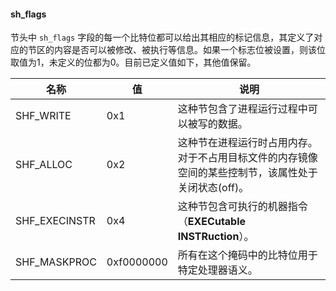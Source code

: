 #### sh_flags

节头中 `sh_flags` 字段的每一个比特位都可以给出其相应的标记信息，其定义了对应的节区的内容是否可以被修改、被执行等信息。如果一个标志位被设置，则该位取值为1，未定义的位都为0。目前已定义值如下，其他值保留。

|名称|值|说明|
|---|---|---|
|SHF_WRITE|0x1|这种节包含了进程运行过程中可以被写的数据。|
|SHF_ALLOC|0x2|这种节在进程运行时占用内存。对于不占用目标文件的内存镜像空间的某些控制节，该属性处于关闭状态(off)。|
|SHF_EXECINSTR|0x4|这种节包含可执行的机器指令（**EXECutable INSTRuction**）。|
|SHF_MASKPROC|0xf0000000|所有在这个掩码中的比特位用于特定处理器语义。|
